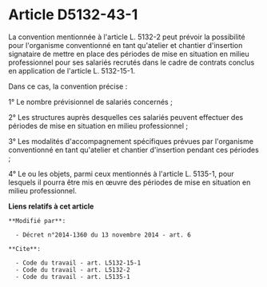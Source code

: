 # Article D5132-43-1

La convention mentionnée à l'article L. 5132-2 peut prévoir la possibilité pour l'organisme conventionné en tant qu'atelier
et chantier d'insertion signataire de mettre en place des périodes de mise en situation en milieu professionnel pour ses
salariés recrutés dans le cadre de contrats conclus en application de l'article L. 5132-15-1. 

Dans ce cas, la convention précise : 

1° Le nombre prévisionnel de salariés concernés ; 

2° Les structures auprès desquelles ces salariés peuvent effectuer des périodes de mise en situation en milieu
professionnel ; 

3° Les modalités d'accompagnement spécifiques prévues par l'organisme conventionné en tant qu'atelier et chantier d'insertion
pendant ces périodes ; 

4° Le ou les objets, parmi ceux mentionnés à l'article L. 5135-1, pour lesquels il pourra être mis en œuvre des périodes de
mise en situation en milieu professionnel.

**Liens relatifs à cet article**

	**Modifié par**:

	  - Décret n°2014-1360 du 13 novembre 2014 - art. 6

	**Cite**:

	  - Code du travail - art. L5132-15-1
	  - Code du travail - art. L5132-2
	  - Code du travail - art. L5135-1
